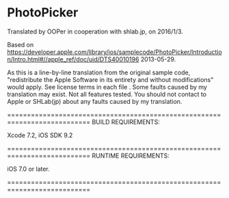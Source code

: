 # PhotoPicker

Translated by OOPer in cooperation with shlab.jp, on 2016/1/3.

Based on
<https://developer.apple.com/library/ios/samplecode/PhotoPicker/Introduction/Intro.html#//apple_ref/doc/uid/DTS40010196>
2013-05-29.

As this is a line-by-line translation from the original sample code, "redistribute the Apple Software in its entirety and without modifications" would apply. See license terms in each file .
Some faults caused by my translation may exist. Not all features tested.
You should not contact to Apple or SHLab(jp) about any faults caused by my translation.

===========================================================================
BUILD REQUIREMENTS:

Xcode 7.2, iOS SDK 9.2

===========================================================================
RUNTIME REQUIREMENTS:

iOS 7.0 or later.

===========================================================================
